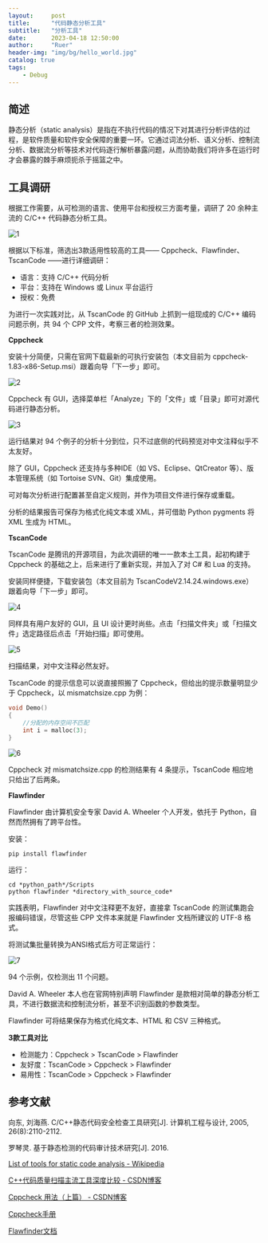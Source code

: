 ```yaml
---
layout:     post
title:      "代码静态分析工具"
subtitle:   "分析工具"
date:       2023-04-18 12:50:00
author:     "Ruer"
header-img: "img/bg/hello_world.jpg"
catalog: true
tags:
    - Debug
---
```


## 简述

静态分析（static analysis）是指在不执行代码的情况下对其进行分析评估的过程，是软件质量和软件安全保障的重要一环。它通过词法分析、语义分析、控制流分析、数据流分析等技术对代码逐行解析暴露问题，从而协助我们将许多在运行时才会暴露的棘手麻烦扼杀于摇篮之中。

## 工具调研

根据工作需要，从可检测的语言、使用平台和授权三方面考量，调研了 20 余种主流的 C/C++ 代码静态分析工具。

![1](/img/Debug/静态分析/工具列表.png)

根据以下标准，筛选出3款适用性较高的工具—— Cppcheck、Flawfinder、TscanCode ——进行详细调研：

* 语言：支持 C/C++ 代码分析
* 平台：支持在 Windows 或 Linux 平台运行
* 授权：免费

为进行一次实践对比，从 TscanCode 的 GitHub 上抓到一组现成的 C/C++ 编码问题示例，共 94 个 CPP 文件，考察三者的检测效果。

<b>Cppcheck</b>

安装十分简便，只需在官网下载最新的可执行安装包（本文目前为 cppcheck-1.83-x86-Setup.msi）跟着向导「下一步」即可。

![2](/img/Debug/静态分析/Cppcheck1.png)

Cppcheck 有 GUI，选择菜单栏「Analyze」下的「文件」或「目录」即可对源代码进行静态分析。

![3](/img/Debug/静态分析/Cppcheck2.png)

运行结果对 94 个例子的分析十分到位，只不过底侧的代码预览对中文注释似乎不太友好。

除了 GUI，Cppcheck 还支持与多种IDE（如 VS、Eclipse、QtCreator 等）、版本管理系统（如 Tortoise SVN、Git）集成使用。

可对每次分析进行配置甚至自定义规则，并作为项目文件进行保存或重载。

分析的结果报告可保存为格式化纯文本或 XML，并可借助 Python pygments 将 XML 生成为 HTML。

<b>TscanCode</b>

TscanCode 是腾讯的开源项目，为此次调研的唯一一款本土工具，起初构建于 Cppcheck 的基础之上，后来进行了重新实现，并加入了对 C# 和 Lua 的支持。

安装同样便捷，下载安装包（本文目前为 TscanCodeV2.14.24.windows.exe）跟着向导「下一步」即可。

![4](/img/Debug/静态分析/TScanCode1.png)

同样具有用户友好的 GUI，且 UI 设计更时尚些。点击「扫描文件夹」或「扫描文件」选定路径后点击「开始扫描」即可使用。

![5](/img/Debug/静态分析/TScanCode2.png)

扫描结果，对中文注释必然友好。

TscanCode 的提示信息可以说直接照搬了 Cppcheck，但给出的提示数量明显少于 Cppcheck，以 mismatchsize.cpp 为例：

```C
void Demo()
{
    //分配的内存空间不匹配
    int i = malloc(3);
}
```

![6](/img/Debug/静态分析/TScanCode3.png)

Cppcheck 对 mismatchsize.cpp 的检测结果有 4 条提示，TscanCode 相应地只给出了后两条。

<b>Flawfinder</b>

Flawfinder 由计算机安全专家 David A. Wheeler 个人开发，依托于 Python，自然而然拥有了跨平台性。

安装：

```SHELL
pip install flawfinder
```

运行：

```SHELL
cd *python_path*/Scripts
python flawfinder *directory_with_source_code*
```

实践表明，Flawfinder 对中文注释更不友好，直接拿 TscanCode 的测试集跑会报编码错误，尽管这些 CPP 文件本来就是 Flawfinder 文档所建议的 UTF-8 格式。

将测试集批量转换为ANSI格式后方可正常运行：

![7](/img/Debug/静态分析/Flawfinder.png)

94 个示例，仅检测出 11 个问题。

David A. Wheeler 本人也在官网特别声明 Flawfinder 是款相对简单的静态分析工具，不进行数据流和控制流分析，甚至不识别函数的参数类型。

Flawfinder 可将结果保存为格式化纯文本、HTML 和 CSV 三种格式。

<b>3款工具对比</b>

* 检测能力：Cppcheck > TscanCode > Flawfinder
* 友好度：TscanCode > Cppcheck > Flawfinder
* 易用性：TscanCode > Cppcheck > Flawfinder

## 参考文献

向东, 刘海燕. C/C++静态代码安全检查工具研究[J]. 计算机工程与设计, 2005, 26(8):2110-2112.

罗琴灵. 基于静态检测的代码审计技术研究[J]. 2016.

[List of tools for static code analysis - Wikipedia](https://en.wikipedia.org/wiki/List_of_tools_for_static_code_analysis#C,_C++)

[C++代码质量扫描主流工具深度比较 - CSDN博客](https://blog.csdn.net/wetest_tencent/article/details/51516347)

[Cppcheck 用法（上篇） - CSDN博客](https://blog.csdn.net/liang19890820/article/details/52778149)

[Cppcheck手册](https://cppcheck.sourceforge.io/manual.pdf)

[Flawfinder文档](https://dwheeler.com/flawfinder/flawfinder.pdf)